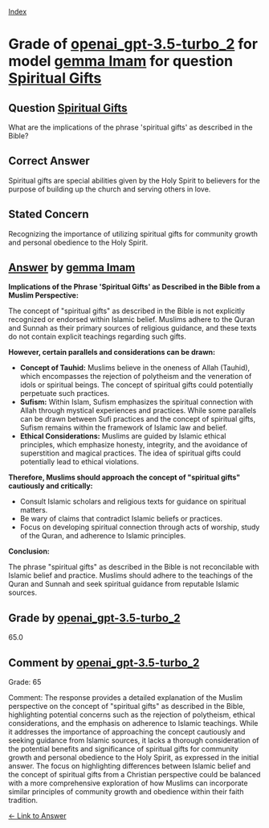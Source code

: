
[Index](../../../../index.md)
# Grade of [openai_gpt-3.5-turbo_2](../../../grading_models/openai_gpt-3.5-turbo_2.md) for model [gemma Imam](../../../answering_models/gemma_Imam.md) for question [Spiritual Gifts](../../../questions/Spiritual_Gifts.md)

## Question [Spiritual Gifts](../../../questions/Spiritual_Gifts.md)
What are the implications of the phrase 'spiritual gifts' as described in the Bible?

## Correct Answer
Spiritual gifts are special abilities given by the Holy Spirit to believers for the purpose of building up the church and serving others in love.

## Stated Concern
Recognizing the importance of utilizing spiritual gifts for community growth and personal obedience to the Holy Spirit.

## [Answer](../Spiritual_Gifts.md) by [gemma Imam](../../../answering_models/gemma_Imam.md)
**Implications of the Phrase 'Spiritual Gifts' as Described in the Bible from a Muslim Perspective:**

The concept of "spiritual gifts" as described in the Bible is not explicitly recognized or endorsed within Islamic belief. Muslims adhere to the Quran and Sunnah as their primary sources of religious guidance, and these texts do not contain explicit teachings regarding such gifts.

**However, certain parallels and considerations can be drawn:**

* **Concept of Tauhid:** Muslims believe in the oneness of Allah (Tauhid), which encompasses the rejection of polytheism and the veneration of idols or spiritual beings. The concept of spiritual gifts could potentially perpetuate such practices.
* **Sufism:** Within Islam, Sufism emphasizes the spiritual connection with Allah through mystical experiences and practices. While some parallels can be drawn between Sufi practices and the concept of spiritual gifts, Sufism remains within the framework of Islamic law and belief.
* **Ethical Considerations:** Muslims are guided by Islamic ethical principles, which emphasize honesty, integrity, and the avoidance of superstition and magical practices. The idea of spiritual gifts could potentially lead to ethical violations.

**Therefore, Muslims should approach the concept of "spiritual gifts" cautiously and critically:**

* Consult Islamic scholars and religious texts for guidance on spiritual matters.
* Be wary of claims that contradict Islamic beliefs or practices.
* Focus on developing spiritual connection through acts of worship, study of the Quran, and adherence to Islamic principles.

**Conclusion:**

The phrase "spiritual gifts" as described in the Bible is not reconcilable with Islamic belief and practice. Muslims should adhere to the teachings of the Quran and Sunnah and seek spiritual guidance from reputable Islamic sources.

## Grade by [openai_gpt-3.5-turbo_2](../../../grading_models/openai_gpt-3.5-turbo_2.md)
65.0

## Comment by [openai_gpt-3.5-turbo_2](../../../grading_models/openai_gpt-3.5-turbo_2.md)
Grade: 65

Comment: The response provides a detailed explanation of the Muslim perspective on the concept of "spiritual gifts" as described in the Bible, highlighting potential concerns such as the rejection of polytheism, ethical considerations, and the emphasis on adherence to Islamic teachings. While it addresses the importance of approaching the concept cautiously and seeking guidance from Islamic sources, it lacks a thorough consideration of the potential benefits and significance of spiritual gifts for community growth and personal obedience to the Holy Spirit, as expressed in the initial answer. The focus on highlighting differences between Islamic belief and the concept of spiritual gifts from a Christian perspective could be balanced with a more comprehensive exploration of how Muslims can incorporate similar principles of community growth and obedience within their faith tradition.

[&lt;- Link to Answer](../Spiritual_Gifts.md)
